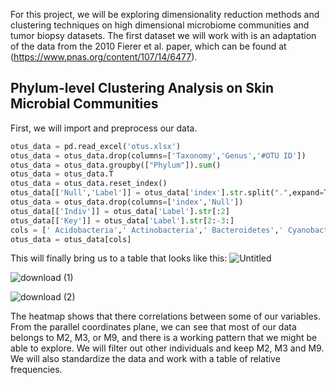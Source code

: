 For this project, we will be exploring dimensionality reduction methods and clustering techniques on high dimensional microbiome communities and tumor biopsy datasets. The first dataset we will work with is an adaptation of the data from the 2010 Fierer et al. paper, which can be found at (https://www.pnas.org/content/107/14/6477).

## Phylum-level Clustering Analysis on Skin Microbial Communities

First, we will import and preprocess our data. 

```python
otus_data = pd.read_excel('otus.xlsx')
otus_data = otus_data.drop(columns=['Taxonomy','Genus','#OTU ID'])
otus_data = otus_data.groupby(["Phylum"]).sum()
otus_data = otus_data.T
otus_data = otus_data.reset_index()
otus_data[['Null','Label']] = otus_data['index'].str.split(".",expand=True)
otus_data = otus_data.drop(columns=['index','Null'])
otus_data[['Indiv']] = otus_data['Label'].str[:2]
otus_data[['Key']] = otus_data['Label'].str[2:-3:]
cols = [' Acidobacteria',' Actinobacteria',' Bacteroidetes',' Cyanobacteria',' Firmicutes',' Fusobacteria',' Gemmatimonadetes',' Proteobacteria','Indiv','Key']
otus_data = otus_data[cols]
```

This will finally bring us to a table that looks like this:
![Untitled](https://user-images.githubusercontent.com/66886936/116767579-0e80aa80-a9ff-11eb-96f9-503d9677fd2b.jpg)


![download (1)](https://user-images.githubusercontent.com/66886936/116767645-733c0500-a9ff-11eb-8cd6-838452edede8.png)


![download (2)](https://user-images.githubusercontent.com/66886936/116769290-f4e46080-aa08-11eb-9834-7f16e3316259.png)

The heatmap shows that there correlations between some of our variables. From the parallel coordinates plane, we can see that most of our data belongs to M2, M3, or M9, and there is a working pattern that we might be able to explore. We will filter out other individuals and keep M2, M3 and M9. We will also standardize the data and work with a table of relative frequencies. 
